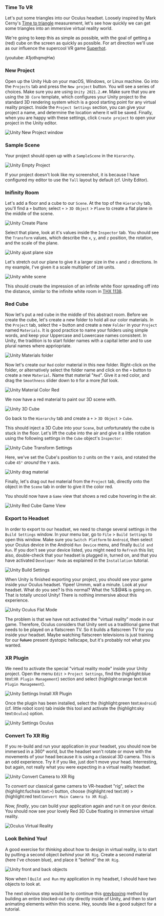 ### Time To VR
Let's put some triangles into our Oculus headset. Loosely inspired by Mark Cerny's [Time to triangle](https://www.youtube.com/watch?v=ph8LyNIT9sg&t=162s) measurement, let's see how quickly we can get some triangles into an immersive virtual reality world.

We're going to keep this as simple as possible, with the goal of getting a (red) cube on the screen as quickly as possible. For art direction we'll use as our influence the supercool VR game [Superhot](https://superhotgame.com).

(youtube: A1jothqmqHw)

### New Project
Open up the Unity Hub on your macOS, Windows, or Linux machine. Go into the `Projects` tab and press the `New project` button. You will see a series of choices. Make sure you are using `Unity 2021.2.##`. Make sure that you are using the `3D Core` template, which configures your Unity project to the standard 3D rendering system which is a good starting point for any virtual reality project. Inside the `Project Settings` section, you can give your project a name, and determine the location where it will be saved. Finally, when you are happy with these settings, click `Create project` to open your project in the Unity editor.

![Unity New Project window](unity-new-project-window.jpg)

### Sample Scene
Your project should open up with a `SampleScene` in the `Hierarchy`.

![Unity Empty Project](unity-empty-project.png)

If your project doesn't look like my screenshot, it is because I have configured my editor to use the `Tall` layout by default (cf. Unity Editor).

### Inifinity Room
Let's add a floor and a cube to our `Scene`. At the top of the `Hierarchy` tab, you'll find a `+` button; select `+` > `3D Object` > `Plane` to create a flat plane in the middle of the scene.

![Unity Create Plane](unity-create-plane.jpg)

Select that plane, look at it's values inside the `Inspector` tab. You should see the `Transform` values, which describe the `x`, `y`, and `z` position, the rotation, and the scale of the plane.

![Unity ajust plane size](unity-plane-100-1-100.png)

Let's stretch out our plane to give it a larger size in the `x` and `z` directions. In my example, I've given it a scale multiplier of `100` units.

![Unity white scene](unity-white-scene.png)

This should create the impression of an infinite white floor spreading off into the distance, similar to the infinite white room in [THX 1138](https://www.youtube.com/watch?v=nkQAhpLBok8).

### Red Cube
Now let's put a red cube in the middle of this abstract room. Before we create the cube, let's create a new folder to hold all our color materials. In the `Project` tab, select the `+` button and create a new `Folder` in your `Project` named `Materials`. It is good practice to name your folders using simple words, and keep your Uppercase and Lowercase names consistent. In Unity, the tradition is to start folder names with a capital letter and to use plural names where appriopriate.

![Unity Materials folder](unity-materials-folder.png)

Now let's create our `Red` color material in this new folder. Right-click on the folder, or alternatively select the folder name and click on the `+` button to create a new `Material`. Name that material "`Red`". Give it a red color, and drag the `Smoothness` slider down to `0` for a more *flat* look.

![Unity Material Color Red](unity-material-color-red.png)

We now have a red material to paint our 3D scene with.

![Unity 3D Cube](unity-create-cube.png)

Go back to the `Hierarchy` tab and create a `+` > `3D Object` > `Cube`.

This should inject a 3D Cube into your `Scene`, but unfortunately the cube is stuck in the floor. Let's lift the cube into the air and give it a little rotation using the following settings in the `Cube` object's `Inspector`:

![Unity Cube Transform Settings](unity-3d-cube-transform.png)

Here, we've set the Cube's position to `2` units on the `Y` axis, and rotated the cube `45°` *around* the `Y` axis.

![Unity drag material](unity-drag-material.png)

Finally, let's drag out `Red` material from the `Project` tab, directly onto the object in the `Scene` tab in order to give it the color red.

You should now have a `Game` view that shows a red cube hovering in the air.

![Unity Red Cube Game View](unity-red-cube-game-view.png)

### Export to Headset
In order to export to our headset, we need to change several settings in the `Build Settings` window. In your menu bar, go to `File` > `Build Settings` to open this window. Make sure you `Switch Platform` to `Android`, then select your Oculus device in the Android `Run Device` menu, and finally `Build and Run`. If you don't see your device listed, you might need to `Refresh` this list; also, double-check that your headset is plugged in, turned on, and that you have activated `Developer Mode` as explained in the `Installation` tutorial.

![Unity Build Settings](unity-build-settings.png)

When Unity is finished exporting your project, you should see your game inside your Oculus headset. Yipee! Ummm, wait a minute. Look at your headset. What do you see? Is this normal? What the %$@#& is going on. That is totally uncool Unity! There is nothing immersive about this experience.

![Unity Oculus Flat Mode](unity-oculus-flat-mode.png)

The problem is that we have not activated the "virtual reality" mode in our game. Therefore, Oculus considers that Unity sent us a traditional game that needs to be played on a flatscreen TV. So it builds a flatscreen TV for you inside your headset. Maybe watching flatscreen televisions is just training for our ~~future~~ present dystopic hellscape, but it's probably not what you wanted.

### XR Plugin
We need to activate the special "virtual reality mode" inside your Unity project. Open the menu `Edit` > `Project Settings`, find the (highlight:blue text:`XR Plugin Management`) section and select (highlight:orange text:`XR Plugin Management`).

![Unity Settings Install XR Plugin](unity-settings-xr-plugin.png)

Once the plugin has been installed, select the (highlight:green text:`Android`) (cf. little robot icon) tab inside this tool and activate the (highlight:sky text:`Oculus`) option.

![Unity Settings Oculus](unity-settings-android-oculus.png)

### Convert To XR Rig
If you re-build and run your application in your headset, you should now be immersed in a 360° world, but the headset won't rotate or move with the movements of your head because it is using a classical 3D camera. This is an odd experience. Try it if you like, just don't move your head. Interresting, but again, not really what you were expecting in a virtual reality headset.

![Unity Convert Camera to XR Rig](unity-convert-to-xr-rig.png)

To *convert* our classical game camera to VR-headset "rig", select the (highlight:fuchsia text:`+`) button, choose (highlight:red text:`XR`) > (highlight:red text:`Convert Main Camera to XR Rig`).

*Now, finally*, you can build your application again and run it on your device. You should now see your lovely Red 3D Cube floating in immersive virtual reality.

![Oculus Virtual Reality](oculus-hello-xr.png)

### Look Behind You!
A good exercise for *thinking* about how to design in virtual reality, is to start by putting a second object *behind* your `XR Rig`. Create a second material (here I've chosen blue), and place it "behind" the `XR Rig`.

![Unity front and back objects](unity-vr-front-back-objects.png)

Now when I `Build and Run` my application in my headset, I should have two objects to look at.

The next obvious step would be to continue this [greyboxing](https://www.youtube.com/watch?v=dYBOBgfcTgY) method by building an entire blocked-out city directly inside of Unity, and then to start animating elements within this scene. Hey, sounds like a good subject for a tutorial.